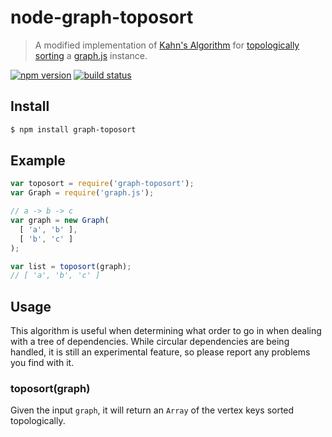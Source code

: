 # node-graph-toposort

> A modified implementation of [Kahn's Algorithm](https://en.wikipedia.org/wiki/Topological_sorting#Kahn.27s_algorithm)
> for [topologically sorting](https://en.wikipedia.org/wiki/Topological_sorting) a
> [graph.js](https://github.com/mhelvens/graph.js) instance.

[![npm version](https://img.shields.io/npm/v/graph-toposort.svg)](https://www.npmjs.com/package/graph-toposort)
[![build status](https://img.shields.io/travis/dominicbarnes/node-graph-toposort.svg)](https://travis-ci.org/dominicbarnes/node-graph-toposort)

## Install

```sh
$ npm install graph-toposort
```

## Example

```js
var toposort = require('graph-toposort');
var Graph = require('graph.js');

// a -> b -> c
var graph = new Graph(
  [ 'a', 'b' ],
  [ 'b', 'c' ]
);

var list = toposort(graph);
// [ 'a', 'b', 'c' ]
```

## Usage

This algorithm is useful when determining what order to go in when dealing with a tree of dependencies.
While circular dependencies are being handled, it is still an experimental feature, so please report any
problems you find with it.

### toposort(graph)

Given the input `graph`, it will return an `Array` of the vertex keys sorted topologically.
